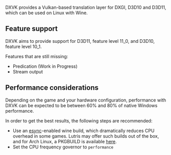 DXVK provides a Vulkan-based translation layer for DXGI, D3D10 and D3D11, which can be used on Linux with Wine.

## Feature support
DXVK aims to provide support for D3D11, feature level 11_0, and D3D10, feature level 10_1.

Features that are still missing:
- Predication (Work in Progress)
- Stream output

## Performance considerations
Depending on the game and your hardware configuration, performance with DXVK can be expected to be between 60% and 80% of native Windows performance.

In order to get the best results, the following steps are recommended:
- Use an [esync](https://github.com/zfigura/wine/tree/esync)-enabled wine build, which dramatically reduces CPU overhead in some games. Lutris may offer such builds out of the box, and for Arch Linux, a PKGBUILD is available [here](https://github.com/Tk-Glitch/PKGBUILDS).
- Set the CPU frequency governor to `performance`